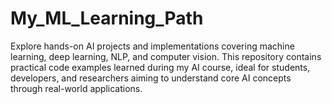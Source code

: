 # My_ML_Learning_Path
Explore hands-on AI projects and implementations covering machine learning, deep learning, NLP, and computer vision. This repository contains practical code examples learned during my AI course, ideal for students, developers, and researchers aiming to understand core AI concepts through real-world applications.
